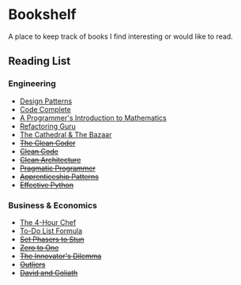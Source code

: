 # Bookshelf

A place to keep track of books I find interesting or would like to read.

## Reading List

### Engineering

* [Design Patterns](https://www.amazon.com/gp/product/9332555400/ref=oh_aui_detailpage_o00_s00?ie=UTF8&psc=1)
* [Code Complete](https://www.amazon.com/gp/product/0735619670/ref=oh_aui_detailpage_o01_s01?ie=UTF8&psc=1)
* [A Programmer's Introduction to Mathematics](https://www.amazon.com/gp/product/1727125452/ref=ppx_yo_dt_b_asin_title_o06_s00?ie=UTF8&psc=1)
* [Refactoring Guru](https://refactoring.guru/)
* [The Cathedral & The Bazaar](https://www.amazon.com/Cathedral-Bazaar-Musings-Accidental-Revolutionary/dp/1565927249/ref=sr_1_1?crid=130QOOYUT8J5Z)
* ~~[The Clean Coder](https://www.safaribooksonline.com/library/view/the-clean-coder/9780132542913/)~~
* ~~[Clean Code](https://www.safaribooksonline.com/library/view/clean-code/9780136083238/)~~
* ~~[Clean Architecture](https://www.safaribooksonline.com/library/view/clean-architecture-a/9780134494272/)~~
* ~~[Pragmatic Programmer](https://www.amazon.com/gp/product/020161622X/ref=oh_aui_detailpage_o01_s00?ie=UTF8&psc=1)~~
* ~~[Apprenticeship Patterns](https://www.amazon.com/gp/product/0596518382/ref=oh_aui_detailpage_o02_s00?ie=UTF8&psc=1)~~
* ~~[Effective Python](https://www.amazon.com/Effective-Python-Specific-Software-Development/dp/0134034287)~~

### Business & Economics

* [The 4-Hour Chef](https://www.amazon.com/gp/product/1328519163/ref=ppx_yo_dt_b_asin_title_o00_s00?ie=UTF8&psc=1)
* [To-Do List Formula](https://www.amazon.com/gp/product/1539438120/ref=ppx_od_dt_b_asin_title_s00?ie=UTF8&psc=1)
* ~~[Set Phasers to Stun](https://www.amazon.com/gp/product/0963617885/ref=ppx_yo_dt_b_asin_title_o00_s00?ie=UTF8&psc=1)~~
* ~~[Zero to One](https://www.amazon.com/gp/product/0804139296/ref=ppx_yo_dt_b_asin_title_o00_s00?ie=UTF8&psc=1)~~
* ~~[The Innovator's Dilemma](https://www.amazon.com/Innovators-Dilemma-Revolutionary-Change-Business/dp/0062060244/ref=sr_1_2?crid=3MB9MC2RC30E)~~
* ~~[Outliers](https://www.amazon.com/Outliers-Story-Success-Malcolm-Gladwell/dp/0316017922/ref=sr_1_2)~~
* ~~[David and Goliath](https://www.amazon.com/David-Goliath-Underdogs-Misfits-Battling/dp/0316204366/ref=sr_1_1?crid=1ZYC8O5QWRV75)~~
